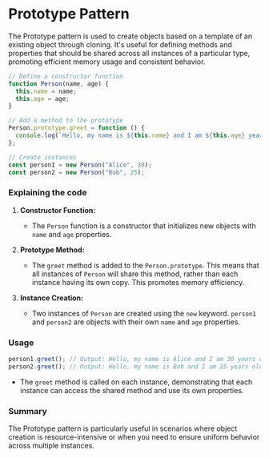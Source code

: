 # Prototype Pattern

The Prototype pattern is used to create objects based on a template of an existing object through cloning. It's useful for defining methods and properties that should be shared across all instances of a particular type, promoting efficient memory usage and consistent behavior.

```js
// Define a constructor function
function Person(name, age) {
  this.name = name;
  this.age = age;
}

// Add a method to the prototype
Person.prototype.greet = function () {
  console.log(`Hello, my name is ${this.name} and I am ${this.age} years old.`);
};

// Create instances
const person1 = new Person("Alice", 30);
const person2 = new Person("Bob", 25);
```

### Explaining the code

1. **Constructor Function:**

   - The `Person` function is a constructor that initializes new objects with `name` and `age` properties.

2. **Prototype Method:**

   - The `greet` method is added to the `Person.prototype`. This means that all instances of `Person` will share this method, rather than each instance having its own copy. This promotes memory efficiency.

3. **Instance Creation:**

   - Two instances of `Person` are created using the `new` keyword. `person1` and `person2` are objects with their own `name` and `age` properties.

### Usage

```js
person1.greet(); // Output: Hello, my name is Alice and I am 30 years old.
person2.greet(); // Output: Hello, my name is Bob and I am 25 years old.
```

- The `greet` method is called on each instance, demonstrating that each instance can access the shared method and use its own properties.

### Summary

The Prototype pattern is particularly useful in scenarios where object creation is resource-intensive or when you need to ensure uniform behavior across multiple instances.
